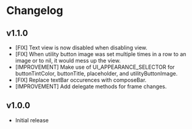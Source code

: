 # Changelog

## v1.1.0

- [FIX] Text view is now disabled when disabling view.
- [FIX] When utility button image was set multiple times in a row to an image or
  to nil, it would mess up the view.
- [IMPROVEMENT] Make use of UI_APPEARANCE_SELECTOR for buttonTintColor,
  buttonTitle, placeholder, and utilityButtonImage.
- [FIX] Replace textBar occurences with composeBar.
- [IMPROVEMENT] Add delegate methods for frame changes.

## v1.0.0

- Initial release
